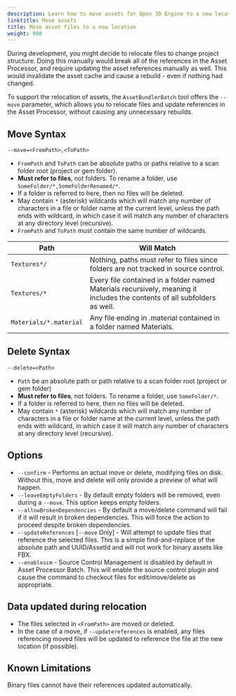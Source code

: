 ```yaml
---
description: Learn how to move assets for Open 3D Engine to a new location while keeping internal references consistent.
linktitle: Move assets
title: Move asset files to a new location
weight: 900
---
```


During development, you might decide to relocate files to change project structure. Doing this manually would break all of
the references in the Asset Processor, and require updating the asset references manually as well. This would invalidate the asset
cache and cause a rebuild - even if nothing had changed.

To support the relocation of assets, the `AssetBundlerBatch` tool offers the `--move` parameter, which allows you to relocate files
and update references in the Asset Processor, without causing any unnecessary rebuilds.

## Move Syntax

`--move=<FromPath>,<ToPath>`

- `FromPath` and `ToPath` can be absolute paths or paths relative to a scan folder root (project or gem folder).
- **Must refer to files**, not folders. To rename a folder, use `SomeFolder/*,SomeFolderRenamed/*`.
- If a folder is referred to here, then no files will be deleted.
- May contain `*` (asterisk) wildcards which will match any number of
  characters in a file or folder name at the current level, unless the
  path ends with wildcard, in which case it will match any number of
  characters at any directory level (recursive).
- `FromPath` and `ToPath` must contain the same number of wildcards.

| Path | Will Match |
|------|------------|
| `Textures*/` | Nothing, paths must refer to files since folders are not tracked in source control. |
| `Textures/*` | Every file contained in a folder named Materials recursively, meaning it includes the contents of all subfolders as well. |
| `Materials/*.material` | Any file ending in .material contained in a folder named Materials. |

## Delete Syntax

`--delete=<Path>`

- `Path` be an absolute path or path relative to a scan folder root (project or gem folder)
- **Must refer to files**, not folders. To rename a folder, use `SomeFolder/*`.
- If a folder is referred to here, then no files will be deleted.
- May contain `*` (asterisk) wildcards which will match any number of
  characters in a file or folder name at the current level, unless the
  path ends with wildcard, in which case it will match any number of
  characters at any directory level (recursive).

## Options

- `--confirm` - Performs an actual move or delete, modifying files on disk.
        Without this, move and delete will only provide a preview of
        what will happen.
- `--leaveEmptyFolders` - By default empty folders will be removed, even during a `--move`. This option keeps empty folders.
- `--allowBrokenDependencies` - By default a move/delete command will fail if it will result in broken dependencies. This will force the action to proceed despite broken dependencies.
- `--updateReferences` [`--move` Only] - Will attempt to update files that reference the selected files. This is a simple find-and-replace of the absolute path and
  UUID/AssetId and will not work for binary assets like FBX.
- `--enablescm` - Source Control Management is disabled by default in Asset Processor Batch. This will enable the source control plugin and
  cause the command to checkout files for edit/move/delete as appropriate.

## Data updated during relocation

- The files selected in `<FromPath>` are moved or deleted.
- In the case of a move, if `--updatereferences` is enabled, any files referencing moved files will be updated to reference the file at the new location (if possible).

## Known Limitations

Binary files cannot have their references updated automatically.
